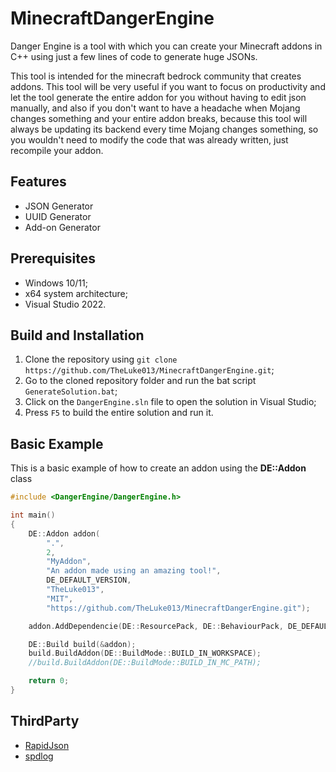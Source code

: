 # MinecraftDangerEngine
Danger Engine is a tool with which you can create your Minecraft addons in C++ using just a few lines of code to generate huge JSONs.

This tool is intended for the minecraft bedrock community that creates addons. This tool will be very useful if you want to focus on productivity and let the tool generate the entire addon for you without having to edit json manually, and also if you don't want to have a headache when Mojang changes something and your entire addon breaks, because this tool will always be updating its backend every time Mojang changes something, so you wouldn't need to modify the code that was already written, just recompile your addon.

## Features
- JSON Generator
- UUID Generator
- Add-on Generator

## Prerequisites
- Windows 10/11;
- x64 system architecture;
- Visual Studio 2022.

## Build and Installation
1. Clone the repository using `git clone https://github.com/TheLuke013/MinecraftDangerEngine.git`;
2. Go to the cloned repository folder and run the bat script `GenerateSolution.bat`;
3. Click on the `DangerEngine.sln` file to open the solution in Visual Studio;
4. Press `F5` to build the entire solution and run it.

## Basic Example
This is a basic example of how to create an addon using the **DE::Addon** class
```cpp
#include <DangerEngine/DangerEngine.h>

int main()
{
	DE::Addon addon(
		".",
		2,
		"MyAddon",
		"An addon made using an amazing tool!",
		DE_DEFAULT_VERSION,
		"TheLuke013",
		"MIT",
		"https://github.com/TheLuke013/MinecraftDangerEngine.git");

	addon.AddDependencie(DE::ResourcePack, DE::BehaviourPack, DE_DEFAULT_VERSION);

	DE::Build build(&addon);
	build.BuildAddon(DE::BuildMode::BUILD_IN_WORKSPACE);
	//build.BuildAddon(DE::BuildMode::BUILD_IN_MC_PATH);

	return 0;
}
```

## ThirdParty
- [RapidJson](https://github.com/Tencent/rapidjson.git)
- [spdlog](https://github.com/gabime/spdlog.git)
